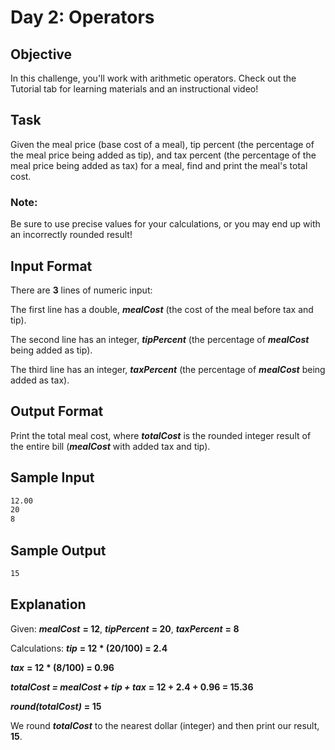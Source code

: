 # Day 2: Operators

## Objective 
In this challenge, you'll work with arithmetic operators. Check out the Tutorial tab for learning materials and an instructional video!

## Task 
Given the meal price (base cost of a meal), tip percent (the percentage of the meal price being added as tip), and tax percent (the percentage of the meal price being added as tax) for a meal, find and print the meal's total cost.

### Note: 
Be sure to use precise values for your calculations, or you may end up with an incorrectly rounded result!

## Input Format

There are **3** lines of numeric input: 

The first line has a double, **_mealCost_** (the cost of the meal before tax and tip). 

The second line has an integer, **_tipPercent_** (the percentage of **_mealCost_** being added as tip). 

The third line has an integer, **_taxPercent_** (the percentage of **_mealCost_** being added as tax).

## Output Format

Print the total meal cost, where **_totalCost_** is the rounded integer result of the entire bill (**_mealCost_** with added tax and tip).

## Sample Input

```bash
12.00
20
8
```

## Sample Output

```bash
15
```

## Explanation

Given: 
**_mealCost_** **= 12**, **_tipPercent_** **= 20**, **_taxPercent_** **= 8**

Calculations: 
**_tip_** **= 12 * (20/100) = 2.4**

**_tax_** **= 12 * (8/100) = 0.96**

**_totalCost = mealCost + tip + tax_** **= 12 + 2.4 + 0.96 = 15.36**

**_round(totalCost)_** **= 15** 
 

We round **_totalCost_** to the nearest dollar (integer) and then print our result, **15**.